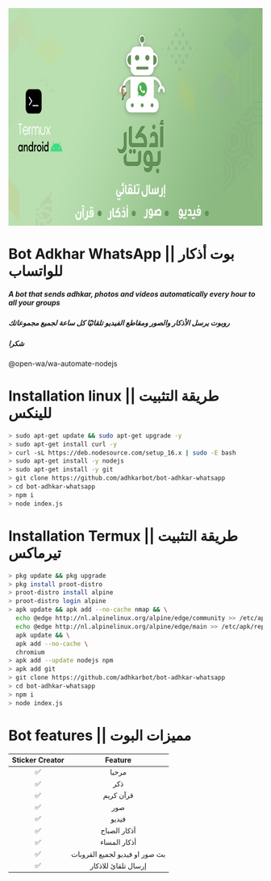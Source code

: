 

<p align="center">
  <img align="center" src="/bot-adkhar-termux-1-1536x864.png" alt="Logo" width="768" height="432">
</p>


#  Bot Adkhar WhatsApp || بوت أذكار للواتساب
##### A bot that sends adhkar, photos and videos automatically every hour to all your groups
##### روبوت يرسل الأذكار والصور ومقاطع الفيديو تلقائيًا كل ساعة لجميع مجموعاتك
##### شكرا
@open-wa/wa-automate-nodejs

#####

# Installation linux || طريقة التثبيت للينكس

```bash
> sudo apt-get update && sudo apt-get upgrade -y
> sudo apt-get install curl -y
> curl -sL https://deb.nodesource.com/setup_16.x | sudo -E bash 
> sudo apt-get install -y nodejs
> sudo apt-get install -y git
> git clone https://github.com/adhkarbot/bot-adhkar-whatsapp
> cd bot-adhkar-whatsapp
> npm i
> node index.js
```

# Installation Termux || طريقة التثبيت تيرماكس

```bash
> pkg update && pkg upgrade
> pkg install proot-distro
> proot-distro install alpine
> proot-distro login alpine
> apk update && apk add --no-cache nmap && \
  echo @edge http://nl.alpinelinux.org/alpine/edge/community >> /etc/apk/repositories && \
  echo @edge http://nl.alpinelinux.org/alpine/edge/main >> /etc/apk/repositories && \
  apk update && \
  apk add --no-cache \
  chromium
> apk add --update nodejs npm
> apk add git
> git clone https://github.com/adhkarbot/bot-adhkar-whatsapp
> cd bot-adhkar-whatsapp
> npm i
> node index.js
```









# Bot features || مميزات البوت

| Sticker Creator |                Feature           |
| :-------------: | :------------------------------: | 
|       ✅        | مرحبا                                |
|       ✅        | ذكر                                  |
|       ✅        | قرآن كريم                             |
|       ✅        | صور                                  |
|       ✅        | فيديو                                |
|       ✅        | أذكار الصباح                         |
|       ✅        | أذكار المساء                          |
|       ✅        | بث صور او فيديو لجميع القروبات |
|       ✅        | إرسال تلقائ للاذكار                   |











